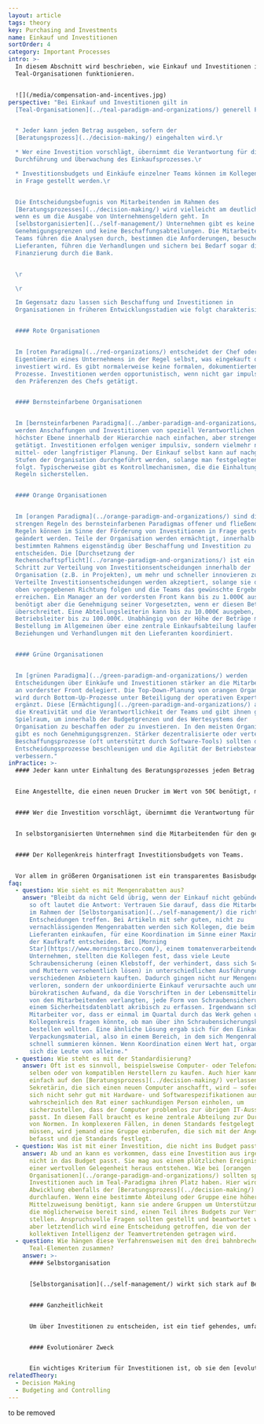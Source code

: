 ```yaml
---
layout: article
tags: theory
key: Purchasing and Investments
name: Einkauf und Investitionen
sortOrder: 4
category: Important Processes
intro: >-
  In diesem Abschnitt wird beschrieben, wie Einkauf und Investitionen in
  Teal-Organisationen funktionieren.


  ![](/media/compensation-and-incentives.jpg)
perspective: "Bei Einkauf und Investitionen gilt in
  [Teal-Organisationen](../teal-paradigm-and-organizations/) generell Folgendes:


  * Jeder kann jeden Betrag ausgeben, sofern der
  [Beratungsprozess](../decision-making/) eingehalten wird.\r

  * Wer eine Investition vorschlägt, übernimmt die Verantwortung für die
  Durchführung und Überwachung des Einkaufsprozesses.\r

  * Investitionsbudgets und Einkäufe einzelner Teams können im Kollegenkreis
  in Frage gestellt werden.\r


  Die Entscheidungsbefugnis von Mitarbeitenden im Rahmen des
  [Beratungsprozesses](../decision-making/) wird vielleicht am deutlichsten,
  wenn es um die Ausgabe von Unternehmensgeldern geht. In
  [selbstorganisierten](../self-management/) Unternehmen gibt es keine
  Genehmigungsgrenzen und keine Beschaffungsabteilungen. Die Mitarbeitenden oder
  Teams führen die Analysen durch, bestimmen die Anforderungen, besuchen die
  Lieferanten, führen die Verhandlungen und sichern bei Bedarf sogar die
  Finanzierung durch die Bank.


  \r

  \r

  Im Gegensatz dazu lassen sich Beschaffung und Investitionen in
  Organisationen in früheren Entwicklungsstadien wie folgt charakterisieren:\r


  #### Rote Organisationen


  Im [roten Paradigma](../red-organizations/) entscheidet der Chef oder die
  Eigentümerin eines Unternehmens in der Regel selbst, was eingekauft oder wo
  investiert wird. Es gibt normalerweise keine formalen, dokumentierten
  Prozesse. Investitionen werden opportunistisch, wenn nicht gar impulsiv gemäß
  den Präferenzen des Chefs getätigt.


  #### Bernsteinfarbene Organisationen


  Im [bernsteinfarbenen Paradigma](../amber-paradigm-and-organizations/)
  werden Anschaffungen und Investitionen von speziell Verantwortlichen auf
  höchster Ebene innerhalb der Hierarchie nach einfachen, aber strengen Regeln
  getätigt. Investitionen erfolgen weniger impulsiv, sondern vielmehr nach
  mittel- oder langfristiger Planung. Der Einkauf selbst kann auf nachgeordneten
  Stufen der Organisation durchgeführt werden, solange man festgelegten Regeln
  folgt. Typischerweise gibt es Kontrollmechanismen, die die Einhaltung dieser
  Regeln sicherstellen.


  #### Orange Organisationen


  Im [orangen Paradigma](../orange-paradigm-and-organizations/) sind die
  strengen Regeln des bernsteinfarbenen Paradigmas offener und fließender.
  Regeln können im Sinne der Förderung von Investitionen in Frage gestellt oder
  geändert werden. Teile der Organisation werden ermächtigt, innerhalb eines
  bestimmten Rahmens eigenständig über Beschaffung und Investition zu
  entscheiden. Die [Durchsetzung der
  Rechenschaftspflicht](../orange-paradigm-and-organizations/) ist ein wichtiger
  Schritt zur Verteilung von Investitionsentscheidungen innerhalb der
  Organisation (z.B. in Projekten), um mehr und schneller innovieren zu können.
  Verteilte Investitionsentscheidungen werden akzeptiert, solange sie der von
  oben vorgegebenen Richtung folgen und die Teams das gewünschte Ergebnis
  erreichen. Ein Manager an der vordersten Front kann bis zu 1.000€ ausgeben,
  benötigt aber die Genehmigung seiner Vorgesetzten, wenn er diesen Betrag
  überschreitet. Eine Abteilungsleiterin kann bis zu 10.000€ ausgeben, ein
  Betriebsleiter bis zu 100.000€. Unabhängig von der Höhe der Beträge muss die
  Bestellung im Allgemeinen über eine zentrale Einkaufsabteilung laufen, die die
  Beziehungen und Verhandlungen mit den Lieferanten koordiniert.


  #### Grüne Organisationen


  Im [grünen Paradigma](../green-paradigm-and-organizations/) werden
  Entscheidungen über Einkäufe und Investitionen stärker an die Mitarbeitenden
  an vorderster Front delegiert. Die Top-Down-Planung von orangen Organisationen
  wird durch Bottom-Up-Prozesse unter Beteiligung der operativen Experten
  ergänzt. Diese [Ermächtigung](../green-paradigm-and-organizations/) aktiviert
  die Kreativität und die Verantwortlichkeit der Teams und gibt ihnen genügend
  Spielraum, um innerhalb der Budgetgrenzen und des Wertesystems der
  Organisation zu beschaffen oder zu investieren. In den meisten Organisationen
  gibt es noch Genehmigungsgrenzen. Stärker dezentralisierte oder verteilte
  Beschaffungsprozesse (oft unterstützt durch Software-Tools) sollten die
  Entscheidungsprozesse beschleunigen und die Agilität der Betriebsteams
  verbessern."
inPractice: >-
  #### Jeder kann unter Einhaltung des Beratungsprozesses jeden Betrag ausgeben.


  Eine Angestellte, die einen neuen Drucker im Wert von 50€ benötigt, muss nicht die IT-Abteilung anrufen, auf grünes Licht vom Chef hoffen und Tage oder Wochen warten, bis der Drucker eintrifft. Sie kann den Drucker einfach im Laden oder Web-Shop kaufen. Im Prinzip kann jeder jede beliebige Summe ausgeben – vorausgesetzt, er hat sich vor der Entscheidung beraten lassen. Je größer die Anschaffung, desto mehr Personen sind in der Regel in den [Beratungsprozess](../decision-making/) involviert. Wenn in hierarchischen Unternehmen die Ingenieure die Analyse durchführen und ein Maschinenmodell auswählen, beschweren sich die Mitarbeitenden hinterher oft über die neue Maschine und lernen nur widerwillig, wie sie zu bedienen ist. Wenn sie das Modell selbst gewählt haben, gibt es keinen Widerstand gegen diese Veränderung. Unternehmen können den Beratungsprozess auf unterschiedliche Weise durchführen: Manche machen formale, schriftliche Vorgaben; andere folgen einem eher informellen Ad-hoc-Prozess. Egal welches Verfahren letztendlich gewählt wird: es basiert auf Transparenz und Vertrauen.


  #### Wer die Investition vorschlägt, übernimmt die Verantwortung für den Einkaufsprozess.


  In selbstorganisierten Unternehmen sind die Mitarbeitenden für den gesamten Einkaufs- oder Investitionsprozess verantwortlich. Sie führen die Analysen durch, bestimmen die Anforderungen, besuchen die Lieferanten, führen die Verhandlungen und sichern bei Bedarf die Finanzierung durch die Bank. Das bedeutet nicht unbedingt, dass die Initiatorin alle Schritte selbst durchführen muss, aber sie übernimmt zumindest die Verantwortung von Anfang bis Ende.


  #### Der Kollegenkreis hinterfragt Investitionsbudgets von Teams.


  Vor allem in größeren Organisationen ist ein transparentes Basisbudget sehr hilfreich, damit die Teams überprüfen können, ob eine neue Investition finanziert werden kann und soll oder nicht. Anders als in Nicht-Teal-Organisationen werden die Investitionsbudgets nicht von höheren Managementebenen vorgegeben oder bestätigt. Sie werden auf der Grundlage realistischer Annahmen der Teams erstellt: Was muss während eines Planungszeitraums angeschafft werden? Wenn die Daten und Zahlen mit den erwarteten Einnahmen in Einklang stehen und vernünftig erscheinen, wird das Investitionsbudget festgelegt. Alle Investitionen, die in dieses Budget passen, müssen nicht weiter geprüft werden, solange der [Beratungsprozess](../decision-making/) eingehalten wird. Unternehmen wie [Morning Star](https://www.morningstarco.com/) führen jährlich intensive Budgetplanungen durch, bei denen jedes Team seine Investitionspläne einem Gremium aus dem Kollegenkreis zur Beratung vorstellt. Bei Teams, deren Leistung nicht so gut ist, wird vermutlich eher die Frage gestellt, ob Geldausgeben wirklich der beste Weg ist, ihre Probleme zu lösen.
faq:
  - question: Wie sieht es mit Mengenrabatten aus?
    answer: "Bleibt da nicht Geld übrig, wenn der Einkauf nicht gebündelt wird? Wie
      so oft lautet die Antwort: Vertrauen Sie darauf, dass die Mitarbeitenden
      im Rahmen der [Selbstorganisation](../self-management/) die richtigen
      Entscheidungen treffen. Bei Artikeln mit sehr guten, nicht zu
      vernachlässigenden Mengenrabatten werden sich Kollegen, die beim gleichen
      Lieferanten einkaufen, für eine Koordination im Sinne einer Maximierung
      der Kaufkraft entscheiden. Bei [Morning
      Star](https://www.morningstarco.com/), einem tomatenverarbeitenden
      Unternehmen, stellten die Kollegen fest, dass viele Leute
      Schraubensicherung (einen Klebstoff, der verhindert, dass sich Schrauben
      und Muttern versehentlich lösen) in unterschiedlichen Ausführungen von
      verschiedenen Anbietern kauften. Dadurch gingen nicht nur Mengenrabatte
      verloren, sondern der unkoordinierte Einkauf verursachte auch unnötigen
      bürokratischen Aufwand, da die Vorschriften in der Lebensmittelindustrie
      von den Mitarbeitenden verlangten, jede Form von Schraubensicherung in
      einem Sicherheitsdatenblatt akribisch zu erfassen. Irgendwann schlug ein
      Mitarbeiter vor, dass er einmal im Quartal durch das Werk gehen und im
      Kollegenkreis fragen könnte, ob man über ihn Schraubensicherungskleber
      bestellen wollten. Eine ähnliche Lösung ergab sich für den Einkauf von
      Verpackungsmaterial, also in einem Bereich, in dem sich Mengenrabatte
      schnell summieren können. Wenn Koordination einen Wert hat, organisieren
      sich die Leute von alleine."
  - question: Wie steht es mit der Standardisierung?
    answer: Oft ist es sinnvoll, beispielsweise Computer- oder Telefonanlagen vom
      selben oder von kompatiblen Herstellern zu kaufen. Auch hier kann man sich
      einfach auf den [Beratungsprozess](../decision-making/) verlassen. Eine
      Sekretärin, die sich einen neuen Computer anschafft, wird – sofern sie
      sich nicht sehr gut mit Hardware- und Softwarespezifikationen auskennt –
      wahrscheinlich den Rat einer sachkundigen Person einholen, um
      sicherzustellen, dass der Computer problemlos zur übrigen IT-Ausstattung
      passt. In diesem Fall braucht es keine zentrale Abteilung zur Durchsetzung
      von Normen. In komplexeren Fällen, in denen Standards festgelegt werden
      müssen, wird jemand eine Gruppe einberufen, die sich mit der Angelegenheit
      befasst und die Standards festlegt.
  - question: Was ist mit einer Investition, die nicht ins Budget passt?
    answer: Ab und an kann es vorkommen, dass eine Investition aus irgendeinem Grund
      nicht in das Budget passt. Sie mag aus einem plötzlichen Ereignis oder
      einer wertvollen Gelegenheit heraus entstehen. Wie bei [orangen
      Organisationen](../orange-paradigm-and-organizations/) sollten spontane
      Investitionen auch im Teal-Paradigma ihren Platz haben. Hier wird zur
      Abwicklung ebenfalls der [Beratungsprozess](../decision-making/)
      durchlaufen. Wenn eine bestimmte Abteilung oder Gruppe eine höhere
      Mittelzuweisung benötigt, kann sie andere Gruppen um Unterstützung bitten,
      die möglicherweise bereit sind, einen Teil ihres Budgets zur Verfügung zu
      stellen. Anspruchsvolle Fragen sollten gestellt und beantwortet werden,
      aber letztendlich wird eine Entscheidung getroffen, die von der
      kollektiven Intelligenz der Teamvertretenden getragen wird.
  - question: Wie hängen diese Verfahrensweisen mit den drei bahnbrechenden
      Teal-Elementen zusammen?
    answer: >-
      #### Selbstorganisation


      [Selbstorganisation](../self-management/) wirkt sich stark auf Beschaffung und Investitionen aus. Alle Mitarbeitenden werden in die Lage versetzt, in ihrem Arbeitsumfeld aktiv und innovativ zu sein. Investitionen werden dort initiiert, wo sie gebraucht werden. Der [Beratungsprozess](../decision-making/) schafft ein tieferes Verständnis für die Auswirkungen von Investitionen. Die lokale Verantwortung für den Einkauf führt zu einer größeren Zufriedenheit mit der Anschaffung, da die Nutzer die Anforderungen definieren.


      #### Ganzheitlichkeit


      Um über Investitionen zu entscheiden, ist ein tief gehendes, umfassendes Verständnis über die Zusammenhänge und die Tragweite einer Entscheidung notwendig. Der [Beratungsprozess](../decision-making/) schafft eine breite Transparenz über die Auswirkungen einer Investition. Besonders wenn es sich um einen größeren Geldbetrag handelt, ist es wichtig, die finanzielle Situation des Unternehmens und die Auswirkungen der Investition auf andere als Ganzes zu verstehen.


      #### Evolutionärer Zweck


      Ein wichtiges Kriterium für Investitionen ist, ob sie den [evolutionären Zweck](../evolutionary-purpose/) unterstützen. Durch verteilte Investitionsentscheidungen werden diejenigen, die den Zweck der Organisation erkennen, in die Lage versetzt, so zu handeln, dass sie diesem Zweck dienen können.
relatedTheory:
  - Decision Making
  - Budgeting and Controlling
---
```

to be removed